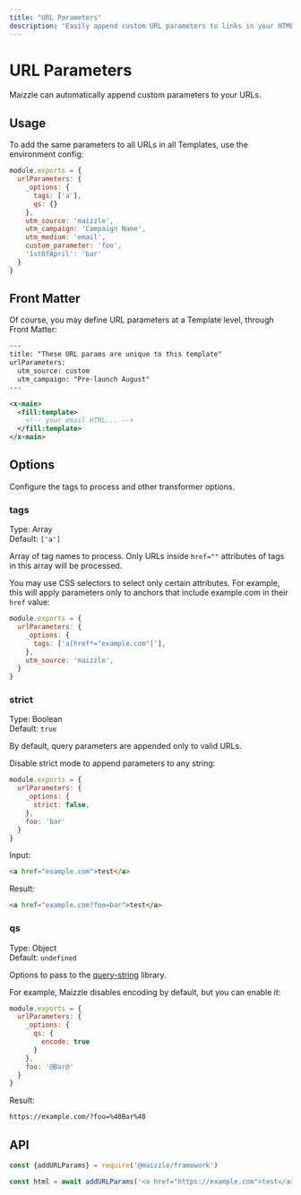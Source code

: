```yaml
---
title: "URL Parameters"
description: "Easily append custom URL parameters to links in your HTML email template"
---
```


# URL Parameters

Maizzle can automatically append custom parameters to your URLs.

## Usage

To add the same parameters to all URLs in all Templates, use the environment config:

<code-sample title="config.js">

  ```js
  module.exports = {
    urlParameters: {
      _options: {
        tags: ['a'],
        qs: {}
      },
      utm_source: 'maizzle',
      utm_campaign: 'Campaign Name',
      utm_medium: 'email',
      custom_parameter: 'foo',
      '1stOfApril': 'bar'
    }
  }
  ```

</code-sample>

## Front Matter

Of course, you may define URL parameters at a Template level, through Front Matter:

<code-sample title="src/templates/example.html">

  ```xml
  ---
  title: "These URL params are unique to this template"
  urlParameters:
    utm_source: custom
    utm_campaign: "Pre-launch August"
  ---

  <x-main>
    <fill:template>
      <!-- your email HTML... -->
    </fill:template>
  </x-main>
  ```

</code-sample>

## Options

Configure the tags to process and other transformer options.

### tags

Type: Array\
Default: `['a']`

Array of tag names to process. Only URLs inside `href=""` attributes of tags in this array will be processed.

You may use CSS selectors to select only certain attributes. For example, this will apply parameters only to anchors that include example.com in their `href` value:

<code-sample title="config.js">

  ```js
  module.exports = {
    urlParameters: {
      _options: {
        tags: ['a[href*="example.com"]'],
      },
      utm_source: 'maizzle',
    }
  }
  ```

</code-sample>

### strict

Type: Boolean\
Default: `true`

By default, query parameters are appended only to valid URLs.

Disable strict mode to append parameters to any string:

<code-sample title="config.js">

  ```js
  module.exports = {
    urlParameters: {
      _options: {
        strict: false,
      },
      foo: 'bar'
    }
  }
  ```

</code-sample>

Input:

```html
<a href="example.com">test</a>
```

Result:

```html
<a href="example.com?foo=bar">test</a>
```

### qs

Type: Object\
Default: `undefined`

Options to pass to the [query-string](https://github.com/sindresorhus/query-string#stringifyobject-options) library.

For example, Maizzle disables encoding by default, but you can enable it:

<code-sample title="config.js">

  ```js
  module.exports = {
    urlParameters: {
      _options: {
        qs: {
          encode: true
        }
      },
      foo: '@Bar@'
    }
  }
  ```

</code-sample>

Result:

```xml
https://example.com/?foo=%40Bar%40
```

## API

<code-sample title="app.js">

  ```js
  const {addURLParams} = require('@maizzle/framework')

  const html = await addURLParams('<a href="https://example.com">test</a>', {utm_source: 'maizzle'})
  ```

</code-sample>
